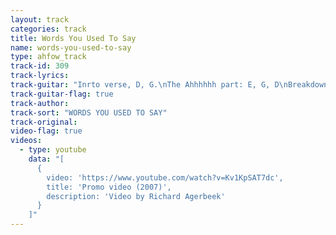 ```yaml
---
layout: track
categories: track
title: Words You Used To Say
name: words-you-used-to-say
type: ahfow_track
track-id: 309
track-lyrics: 
track-guitar: "Inrto verse, D, G.\nThe Ahhhhhh part: E, G, D\nBreakdown: G, F, D,\nEnd of break down: G, F, D, C, D\n\n(provided by Drew)"
track-guitar-flag: true
track-author: 
track-sort: "WORDS YOU USED TO SAY"
track-original: 
video-flag: true
videos:
  - type: youtube
    data: "[
      { 
        video: 'https://www.youtube.com/watch?v=Kv1KpSAT7dc',
        title: 'Promo video (2007)',
        description: 'Video by Richard Agerbeek'
      }
    ]"
---
```

